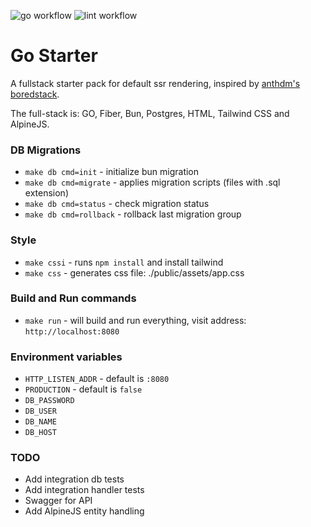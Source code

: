 ![go workflow](https://github.com/fmiskovic/go-starter/actions/workflows/go.yml/badge.svg)
![lint workflow](https://github.com/fmiskovic/go-starter/actions/workflows/golangci-lint.yml/badge.svg)


# Go Starter
A fullstack starter pack for default ssr rendering, inspired by [anthdm's boredstack](https://github.com/anthdm/boredstack).

The full-stack is: GO, Fiber, Bun, Postgres, HTML, Tailwind CSS and AlpineJS.

### DB Migrations
- `make db cmd=init` - initialize bun migration
- `make db cmd=migrate` - applies migration scripts (files with .sql extension)
- `make db cmd=status` - check migration status
- `make db cmd=rollback` - rollback last migration group

### Style
- `make cssi` - runs `npm install` and install tailwind
- `make css` - generates css file: ./public/assets/app.css

### Build and Run commands
- `make run` - will build and run everything, visit address: `http://localhost:8080`

### Environment variables
- `HTTP_LISTEN_ADDR`  - default is `:8080`
- `PRODUCTION` - default is `false`
- `DB_PASSWORD`
- `DB_USER`
- `DB_NAME`
- `DB_HOST`

### TODO
- Add integration db tests
- Add integration handler tests
- Swagger for API
- Add AlpineJS entity handling
